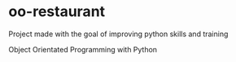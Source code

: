 # oo-restaurant

Project made with the goal of improving python skills and training

Object Orientated Programming with Python